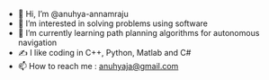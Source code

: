 - 👋 Hi, I’m @anuhya-annamraju
- 👀 I’m interested in solving problems using software
- 🌱 I’m currently learning path planning algorithms for autonomous navigation
- ✍️ I like coding in C++, Python, Matlab and C#
- 📫 How to reach me : anuhyaja@gmail.com

<!---
anuhya-annamraju/anuhya-annamraju is a ✨ special ✨ repository because its `README.md` (this file) appears on your GitHub profile.
You can click the Preview link to take a look at your changes.
--->
